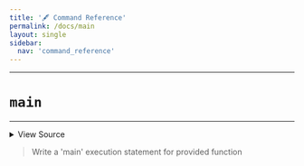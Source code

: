 ```yaml
---
title: '🖋️ Command Reference'
permalink: /docs/main
layout: single
sidebar:
  nav: 'command_reference'
---
```


---

# `main`

---



<details>
  <summary>View Source</summary>

{% highlight sh %}

!fn --shellpen-private writeDSL writeln "[ \"\${BASH_SOURCE[0]}\" = \"\$0\" ] && \"$1\" \"\$@\""
{% endhighlight %}

</details>



> Write a 'main' execution statement for provided function







